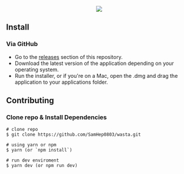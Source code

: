 <p align="center"><img src="https://www.arabian-vacc.com/assets/img/logo.png"></p>

## Install

### Via GitHub

- Go to the [releases](https://github.com/SamHep0803/wasta/releases) section of this repository.
- Download the latest version of the application depending on your operating system.
- Run the installer, or if you're on a Mac, open the .dmg and drag the application to your applications folder.

## Contributing

### Clone repo & Install Dependencies

```
# clone repo
$ git clone https://github.com/SamHep0803/wasta.git

# using yarn or npm
$ yarn (or `npm install`)

# run dev enviroment
$ yarn dev (or npm run dev)
```
